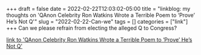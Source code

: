 +++draft = falsedate = 2022-02-22T12:03:02-05:00title = "linkblog: my thoughts on 'QAnon Celebrity Ron Watkins Wrote a Terrible Poem to ‘Prove’ He’s Not Q'"slug = "2022-02-22-Can-we"tags = []categories = ["link"]+++Can we please refrain from electing the alleged Q to Congress? [link to 'QAnon Celebrity Ron Watkins Wrote a Terrible Poem to ‘Prove’ He’s Not Q'](https://www.vice.com/en/article/jgmb7d/ron-watkins-q-drops)